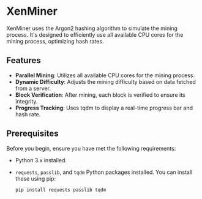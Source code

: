 # XenMiner

XenMiner uses the Argon2 hashing algorithm to simulate the mining process. It's designed to efficiently use all available CPU cores for the mining process, optimizing hash rates.

## Features

- **Parallel Mining**: Utilizes all available CPU cores for the mining process.
- **Dynamic Difficulty**: Adjusts the mining difficulty based on data fetched from a server.
- **Block Verification**: After mining, each block is verified to ensure its integrity.
- **Progress Tracking**: Uses tqdm to display a real-time progress bar and hash rate.

## Prerequisites

Before you begin, ensure you have met the following requirements:

- Python 3.x installed.
- `requests`, `passlib`, and `tqdm` Python packages installed. You can install these using pip:

  ```bash
  pip install requests passlib tqdm
